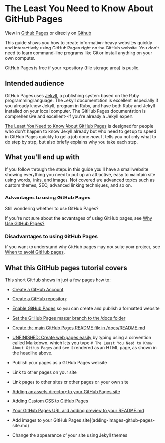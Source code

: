 # The Least You Need to Know About GitHub Pages

View in [Github Pages](https://tomcam.github.io/least-github-pages/) or directly on [Github](https://github.com/tomcam/least-github-pages/) 

This guide shows you how to create information-heavy websites quickly 
and interactively using GitHub Pages right on the GitHub website. You
don't need to learn command-line programs like Git or install anything
on your own computer.

GitHub Pages is free if your repository (file storage area) is public.

## Intended audience

GitHub Pages uses [Jekyll](https://jekyllrb.com), a publishing system based on the Ruby programming language. The Jekyll documentation is excellent, especially if you already know Jekyll, program in Ruby, and have both Ruby and Jekyll installed on your local computer. The GitHub Pages documentation is comprehensive and excellent--if you're already a Jekyll expert.

[The Least You Need to Know About GitHub Pages](./) is designed for people who don't happen to know Jekyll already but who need to get up to speed in GitHub Pages quickly to get a job done *now*. It tells you not only what to do step by step,
but also briefly explains why you take each step.

## What you'll end up with

If you follow through the steps in this guide you'll have a small website showing everything you need to put up an attractive, easy to maintain site using words, links, and images. Not covered are advanced topics such as custom themes, SEO, advanced linking techniques, and so on.

### Advantages to using GitHub Pages

Still wondering whether to use GitHub Pages?

If you're not sure about the advantages of using GitHub pages, see [Why Use GitHub Pages?](github-pages-advantages.md)

### Disadvantages to using GitHub Pages

If you want to understand why GitHub pages may not suite your project, see [When to avoid GitHub pages](github-pages-disadvantages.md).

## What this GitHub pages tutorial covers

This short GitHub shows in just a few pages how to:

* [Create a GitHub Account](creating-github-account.md)
* [Create a GitHub repository](creating-github-repository.md)
* [Enable GitHub Pages](enable-github-pages.md) so you can create and publish a formatted website 
* [Set the GitHub Pages master branch to the /docs folder](set-github-pages-master-branch.md)
* [Create the main GitHub Pages README file in /docs/README.md](github-pages-create-readme.md)

* [UNFINISHED: Create web pages easily](create-page-github.md) by typing using a convention called Markdown, which lets
you type `# The Least You Need to Know About GitHub Pages` and see it 
rendered as an HTML page, as shown in the headline above.
* Publish your pages as a GitHub Pages website
* Link to other pages on your site
* Link pages to other sites or other pages on your own site
* [Adding an assets directory to your GitHub Pages site](customizing-github-pages-css.md#assets)
* [Adding Custom CSS to GitHub Pages](customizing-github-pages-css.md##css)
* [Your GitHub Pages URL and adding preview to your README.md](add-github-pages-preview.md)
* Add images to your GitHub Pages site](adding-images-github-pages-site.md)
* Change the appearance of your site using Jekyll themes


